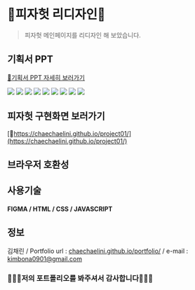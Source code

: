# 🍕피자헛 리디자인🍕
> 피자헛 메인페이지를 리디자인 해 보았습니다.
> 
## 기획서 PPT
[🔗기획서 PPT 자세히 보러가기](https://drive.google.com/file/d/1IZSaiRJEUPcwbvd2NySPEtCS2zdnrkp0/view)

![](https://github.com/ChaeChaelini/project01/assets/142187098/24ff5ac9-af56-4dc7-9afa-21a354df9bf6)
![](https://github.com/ChaeChaelini/project01/assets/142187098/b003a8f9-cdc2-49f7-8750-9b561fd86652)
![](https://github.com/ChaeChaelini/project01/assets/142187098/d1d54561-24dd-4106-898a-5a72d769a224)
![](https://github.com/ChaeChaelini/project01/assets/142187098/f7c236c1-4da3-49e6-b797-4773c7a09291)
![](https://github.com/ChaeChaelini/project01/assets/142187098/b0174c59-2324-449b-9e82-c3261c0baebb)
![](https://github.com/ChaeChaelini/project01/assets/142187098/fc11e3cd-504f-4be0-aed6-064a7800bc2e)
![](https://github.com/ChaeChaelini/project01/assets/142187098/9f10ca0b-4257-429b-abdf-e87d11f1853d)
![](https://github.com/ChaeChaelini/project01/assets/142187098/f1b72f59-c2d1-4dc4-9b77-9ce63412819b)
![](https://github.com/ChaeChaelini/project01/assets/142187098/246e5897-1cc0-4635-a75f-2df534150e4c)

## 피자헛 구현화면 보러가기
[🔗https://chaechaelini.github.io/project01/](https://chaechaelini.github.io/project01/)

## 브라우저 호환성

## 사용기술
#### FIGMA / HTML / CSS / JAVASCRIPT

## 정보
김채린 / Portfolio url : [chaechaelini.github.io/portfolio/](chaechaelini.github.io/portfolio/) / e-mail : [kimbona0901@gmail.com](kimbona0901@gmail.com)

### 🙇🏻‍♀️저의 포트폴리오를 봐주셔서 감사합니다🙇🏻‍♀️